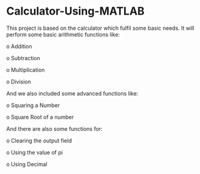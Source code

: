 # Calculator-Using-MATLAB
This project is based on the calculator which fulfil some basic needs. It will perform some basic arithmetic functions like:

o	Addition 

o	Subtraction

o	Multiplication

o	Division

And we also included some advanced functions like:

o	Squaring a Number

o	Square Root of a number 

And there are also some functions for: 

o	Clearing the output field

o	Using the value of pi

o	Using Decimal
